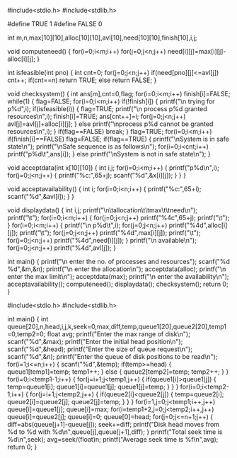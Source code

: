 #include<stdio.h>
#include<stdlib.h>

#define TRUE 1
#define FALSE 0

int m,n,max[10][10],alloc[10][10],avl[10],need[10][10],finish[10],i,j;

void computeneed() {
    for(i=0;i<m;i++)
        for(j=0;j<n;j++)
            need[i][j]=max[i][j]-alloc[i][j];
}

int isfeasible(int pno) {
    int cnt=0;
    for(j=0;j<n;j++)
        if(need[pno][j]<=avl[j])
            cnt++;
    if(cnt==n)
        return TRUE;
    else
        return FALSE;
}

void checksystem() {
    int ans[m],cnt=0,flag;
    for(i=0;i<m;i++)
        finish[i]=FALSE;
    while(1) {
        flag=FALSE;
        for(i=0;i<m;i++)
            if(!finish[i]) {
                printf("\n trying for p%d",i);
                if(isfeasible(i)) {
                    flag=TRUE;
                    printf("\n process p%d granted resources\n",i);
                    finish[i]=TRUE;
                    ans[cnt++]=i;
                    for(j=0;j<n;j++)
                        avl[j]=avl[j]+alloc[i][j];
                } else
                    printf("\nprocess p%d cannot be granted resources\n",i);
            }
        if(flag==FALSE)
            break;
    }
    flag=TRUE;
    for(i=0;i<m;i++)
        if(finish[i]==FALSE)
            flag=FALSE;
    if(flag==TRUE) {
        printf("\nSystem is in safe state\n");
        printf("\nSafe sequence is as follows\n");
        for(i=0;i<cnt;i++)
            printf("p%d\t",ans[i]);
    } else
        printf("\nSystem is not in safe state\n");
}

void acceptdata(int x[10][10]) {
    int i,j;
    for(i=0;i<m;i++) {
        printf("p%d\n",i);
        for(j=0;j<n;j++) {
            printf("%c:",65+j);
            scanf("%d",&x[i][j]);
        }
    }
}

void acceptavailability() {
    int i;
    for(i=0;i<n;i++) {
        printf("%c:",65+i);
        scanf("%d",&avl[i]);
    }
}

void displaydata() {
    int i,j;
    printf("\n\tallocation\t\tmax\t\tneed\n");
    printf("\t");
    for(i=0;i<m;i++) {
        for(j=0;j<n;j++)
            printf("%4c",65+j);
        printf("\t");
    }
    for(i=0;i<m;i++) {
        printf("\n p%d\t",i);
        for(j=0;j<n;j++)
            printf("%4d",alloc[i][j]);
        printf("\t");
        for(j=0;j<n;j++)
            printf("%4d",max[i][j]);
        printf("\t");
        for(j=0;j<n;j++)
            printf("%4d",need[i][j]);
    }
    printf("\n available\n");
    for(j=0;j<n;j++)
        printf("%4d",avl[j]);
}

int main() {
    printf("\n enter the no. of processes and resources");
    scanf("%d %d",&m,&n);
    printf("\n enter the allocation\n");
    acceptdata(alloc);
    printf("\n enter the max limit\n");
    acceptdata(max);
    printf("\n enter the availability\n");
    acceptavailability();
    computeneed();
    displaydata();
    checksystem();
    return 0;
}

#include<stdio.h>
#include<stdlib.h>

int main() {
    int queue[20],n,head,i,j,k,seek=0,max,diff,temp,queue1[20],queue2[20],temp1=0,temp2=0;
    float avg;
    printf("Enter the max range of disk\n");
    scanf("%d",&max);
    printf("Enter the initial head position\n");
    scanf("%d",&head);
    printf("Enter the size of queue request\n");
    scanf("%d",&n);
    printf("Enter the queue of disk positions to be read\n");
    for(i=1;i<=n;i++) {
        scanf("%d",&temp);
        if(temp>=head) {
            queue1[temp1]=temp;
            temp1++;
        } else {
            queue2[temp2]=temp;
            temp2++;
        }
    }
    for(i=0;i<temp1-1;i++) {
        for(j=i+1;j<temp1;j++) {
            if(queue1[i]>queue1[j]) {
                temp=queue1[i];
                queue1[i]=queue1[j];
                queue1[j]=temp;
            }
        }
    }
    for(i=0;i<temp2-1;i++) {
        for(j=i+1;j<temp2;j++) {
            if(queue2[i]<queue2[j]) {
                temp=queue2[i];
                queue2[i]=queue2[j];
                queue2[j]=temp;
            }
        }
    }
    for(i=1,j=0;j<temp1;i++,j++)
        queue[i]=queue1[j];
    queue[i]=max;
    for(i=temp1+2,j=0;j<temp2;i++,j++)
        queue[i]=queue2[j];
    queue[i]=0;
    queue[0]=head;
    for(j=0;j<=n+1;j++) {
        diff=abs(queue[j+1]-queue[j]);
        seek+=diff;
        printf("Disk head moves from %d to %d with %d\n",queue[j],queue[j+1],diff);
    }
    printf("Total seek time is %d\n",seek);
    avg=seek/(float)n;
    printf("Average seek time is %f\n",avg);
    return 0;
}
